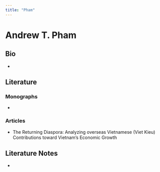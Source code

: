 ```yaml
---
title: "Pham"
---
```


# Andrew T. Pham

## Bio
- 

## Literature
### Monographs 
- 

### Articles 
- The Returning Diaspora: Analyzing overseas Vietnamese (Viet Kieu) Contributions toward Vietnam’s Economic Growth

## Literature Notes
-